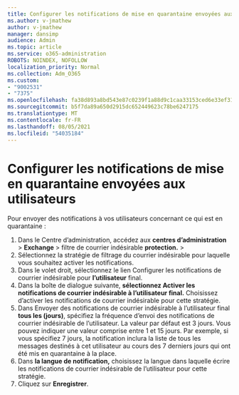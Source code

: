 ```yaml
---
title: Configurer les notifications de mise en quarantaine envoyées aux utilisateurs
ms.author: v-jmathew
author: v-jmathew
manager: dansimp
audience: Admin
ms.topic: article
ms.service: o365-administration
ROBOTS: NOINDEX, NOFOLLOW
localization_priority: Normal
ms.collection: Adm_O365
ms.custom:
- "9002531"
- "7375"
ms.openlocfilehash: fa38d893a8bd543e87c0239f1a88d9c1caa33153ced6e33ef31c309be8989e95
ms.sourcegitcommit: b5f7da89a650d2915dc652449623c78be6247175
ms.translationtype: MT
ms.contentlocale: fr-FR
ms.lasthandoff: 08/05/2021
ms.locfileid: "54035184"
---
```

# <a name="configure-quarantine-notifications-sent-to-users"></a>Configurer les notifications de mise en quarantaine envoyées aux utilisateurs

Pour envoyer des notifications à vos utilisateurs concernant ce qui est en quarantaine :

1. Dans le Centre d’administration, accédez aux **centres d’administration**  >  **Exchange**  >  filtre de courrier indésirable **protection.**  >  
2. Sélectionnez la stratégie de filtrage du courrier indésirable pour laquelle vous souhaitez activer les notifications.
3. Dans le volet droit, sélectionnez le lien Configurer les notifications de courrier indésirable pour **l’utilisateur** final.
4. Dans la boîte de dialogue suivante, **sélectionnez Activer les notifications de courrier indésirable à l’utilisateur final.** Choisissez d’activer les notifications de courrier indésirable pour cette stratégie.
5. Dans Envoyer des notifications de courrier indésirable à l’utilisateur final **tous les (jours)**, spécifiez la fréquence d’envoi des notifications de courrier indésirable de l’utilisateur. La valeur par défaut est 3 jours. Vous pouvez indiquer une valeur comprise entre 1 et 15 jours. Par exemple, si vous spécifiez 7 jours, la notification inclura la liste de tous les messages destinés à cet utilisateur au cours des 7 derniers jours qui ont été mis en quarantaine à la place.
6. Dans **la langue de notification,** choisissez la langue dans laquelle écrire les notifications de courrier indésirable de l’utilisateur pour cette stratégie.
7. Cliquez sur **Enregistrer**.
